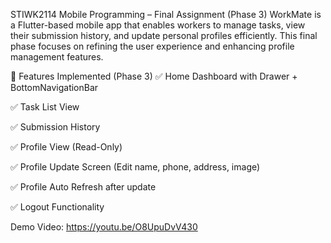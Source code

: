 STIWK2114 Mobile Programming – Final Assignment (Phase 3)
WorkMate is a Flutter-based mobile app that enables workers to manage tasks, view their submission history, and update personal profiles efficiently. This final phase focuses on refining the user experience and enhancing profile management features.

📌 Features Implemented (Phase 3)
✅ Home Dashboard with Drawer + BottomNavigationBar

✅ Task List View

✅ Submission History

✅ Profile View (Read-Only)

✅ Profile Update Screen (Edit name, phone, address, image)

✅ Profile Auto Refresh after update

✅ Logout Functionality


Demo Video: https://youtu.be/O8UpuDvV430
